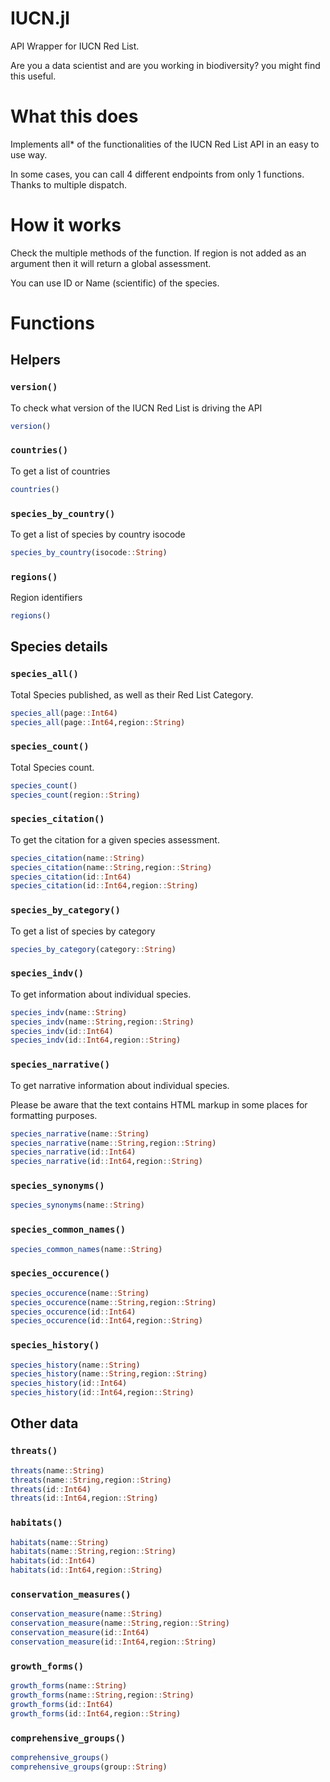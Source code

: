 # IUCN.jl
API Wrapper for IUCN Red List. 

Are you a data scientist and are you working in biodiversity? you might find this useful.

# What this does

Implements all* of the functionalities of the IUCN Red List API in an easy to use way.

In some cases, you can call 4 different endpoints from only 1 functions. Thanks to multiple dispatch.

# How it works

Check the multiple methods of the function. If region is not added as an argument then it will return a global assessment.

You can use ID or Name (scientific) of the species.

# Functions

## Helpers

### `version()`

To check what version of the IUCN Red List is driving the API

```julia
version()
```

### `countries()`

To get a list of countries

```julia
countries()
```

### `species_by_country()`

To get a list of species by country isocode

```julia
species_by_country(isocode::String)
```

### `regions()`

Region identifiers

```julia
regions()
```

## Species details

### `species_all()`

Total Species published, as well as their Red List Category.

```julia
species_all(page::Int64)
species_all(page::Int64,region::String)
```

### `species_count()`

Total Species count.

```julia
species_count()
species_count(region::String)
```

### `species_citation()`

To get the citation for a given species assessment.

```julia
species_citation(name::String)
species_citation(name::String,region::String)
species_citation(id::Int64)
species_citation(id::Int64,region::String)
```

### `species_by_category()`

To get a list of species by category

```julia
species_by_category(category::String)
```

### `species_indv()`

To get information about individual species.

```julia
species_indv(name::String)
species_indv(name::String,region::String)
species_indv(id::Int64)
species_indv(id::Int64,region::String)
```

### `species_narrative()`

To get narrative information about individual species.

Please be aware that the text contains HTML markup in some places for formatting purposes.

```julia
species_narrative(name::String)
species_narrative(name::String,region::String)
species_narrative(id::Int64)
species_narrative(id::Int64,region::String)
```

### `species_synonyms()`

```julia
species_synonyms(name::String)
```

### `species_common_names()`

```julia
species_common_names(name::String)
```

### `species_occurence()`

```julia
species_occurence(name::String)
species_occurence(name::String,region::String)
species_occurence(id::Int64)
species_occurence(id::Int64,region::String)
```

### `species_history()`

```julia
species_history(name::String)
species_history(name::String,region::String)
species_history(id::Int64)
species_history(id::Int64,region::String)
```

## Other data

### `threats()`

```julia
threats(name::String)
threats(name::String,region::String)
threats(id::Int64)
threats(id::Int64,region::String)
```

### `habitats()`

```julia
habitats(name::String)
habitats(name::String,region::String)
habitats(id::Int64)
habitats(id::Int64,region::String)
```

### `conservation_measures()`

```julia
conservation_measure(name::String)
conservation_measure(name::String,region::String)
conservation_measure(id::Int64)
conservation_measure(id::Int64,region::String)
```

### `growth_forms()`

```julia
growth_forms(name::String)
growth_forms(name::String,region::String)
growth_forms(id::Int64)
growth_forms(id::Int64,region::String)
```

### `comprehensive_groups()`

```julia
comprehensive_groups()
comprehensive_groups(group::String)
```
